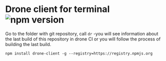 # Drone client for terminal ![npm version](https://img.shields.io/npm/v/drone-client.svg)

Go to the folder with git repository, call ```dr``` -you will see information about the last build of this repository in drone CI or you will follow the process of building the last build.

```
npm install drone-client -g --registry=https://registry.npmjs.org
```
